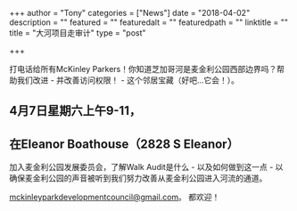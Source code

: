 +++
author = "Tony"
categories = ["News"]
date = "2018-04-02"
description = ""
featured = ""
featuredalt = ""
featuredpath = ""
linktitle = ""
title = "大河项目走审计"
type = "post"

+++

打电话给所有McKinley Parkers！你知道芝加哥河是麦金利公园西部边界吗？帮助我们改进 - 并改善访问权限！ - 这个邻居宝藏（好吧...它会！）。
<h2>
4月7日星期六上午9-11，</h2>
<h2>在Eleanor Boathouse（2828 S Eleanor）
</h2>加入麦金利公园发展委员会，了解Walk Audit是什么 - 以及如何做到这一点 - 以确保麦金利公园的声音被听到我们努力改善从麦金利公园进入河流的通道。

<a href="mailto:mckinleyparkdevelopmentcouncil@gmail.com?Subject=Wa;lk%20Audit" target="_top">mckinleyparkdevelopmentcouncil@gmail.com</a>。
都欢迎！

<br>
<br>
<br>
<br>
<br>
<br>
